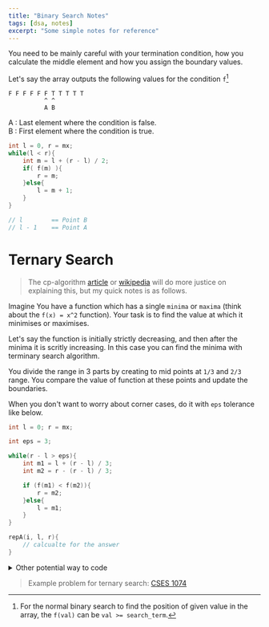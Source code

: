 ```yaml
---
title: "Binary Search Notes"
tags: [dsa, notes]
excerpt: "Some simple notes for reference"
---
```


You need to be mainly careful with your termination condition, how you calculate the middle element and how you assign the boundary values.

Let's say the array outputs the following values for the condition `f`[^1]
```
F F F F F F T T T T T  
          ^ ^  
          A B  
```

A : Last element where the condition is false.  
B : First element where the condition is true.


```cpp
int l = 0, r = mx;
while(l < r){
    int m = l + (r - l) / 2;
    if( f(m) ){
        r = m;
    }else{
        l = m + 1;
    }
}

// l        == Point B
// l - 1    == Point A

```

[^1]: For the normal binary search to find the position of given value in the array, the `f(val)` can be `val >= search_term`.


# Ternary Search

> The cp-algorithm [article][ternary_search] or [wikipedia][wk] will do more justice on explaining this, but my quick notes is as follows.


Imagine You have a function which has a single `minima` or `maxima` (think about the `f(x) = x^2` function). 
Your task is to find the value at which it minimises or maximises.  

Let's say the function is initially strictly decreasing, and then after the minima it is scritly increasing. 
In this case you can find the minima with terminary search algorithm.  

You divide the range in 3 parts by creating to mid points at `1/3` and `2/3` range.
You compare the value of function at these points and update the boundaries.

When you don't want to worry about corner cases, do it with `eps` tolerance like below.

```cpp
int l = 0; r = mx;

int eps = 3;

while(r - l > eps){
    int m1 = l + (r - l) / 3;
    int m2 = r - (r - l) / 3;

    if (f(m1) < f(m2)){
        r = m2;
    }else{
        l = m1;
    }
}

repA(i, l, r){
    // calcualte for the answer
}

```

<details>
<summary>Other potential way to code </summary>

The reason I am hiding this is because I have not properly thought it through if this will work in all the scenarios. Something to do in future. 

I feel that the `eps` method above generally works well and we shouldn't need to case work each scenario so hiding this is better. 

{% highlight cpp %}
int l = 0; r = mx;
while(l < r){
    int m1 = l + (r - l) / 3;
    int m2 = r - (r - l) / 3;

    if (cost(m1) < cost(m2)){
        r = m2 - 1;
    }else{
        l = m1 + 1;
    }
}

cout << l << endl;
{% endhighlight %}

</details>


> Example problem for ternary search: [CSES 1074](https://cses.fi/problemset/task/1074)  

[ternary_search]: https://cp-algorithms.com/num_methods/ternary_search.html
[wk]: https://en.wikipedia.org/wiki/Ternary_search
